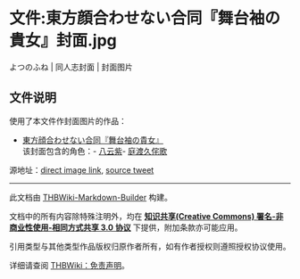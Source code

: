 # 文件:東方顔合わせない合同『舞台袖の貴女』封面.jpg

<!-- source html: G:\repos\THBWiki-Markdown-Builder\THBWikiMarkdown\Temp\file\c\cd\ns6%3A%E6%9D%B1%E6%96%B9%E9%A1%94%E5%90%88%E3%82%8F%E3%81%9B%E3%81%AA%E3%81%84%E5%90%88%E5%90%8C%E3%80%8E%E8%88%9E%E5%8F%B0%E8%A2%96%E3%81%AE%E8%B2%B4%E5%A5%B3%E3%80%8F%E5%B0%81%E9%9D%A2%2Ejpg.html -->

よつのふね | 同人志封面 | 封面图片


## 文件说明
  
使用了本文件作封面图片的作品：
  

- [東方顔合わせない合同『舞台袖の貴女』](./東方顔合わせない合同『舞台袖の貴女』.md)  
该封面包含的角色：- [八云紫](./八云紫.md)- [庭渡久侘歌](./庭渡久侘歌.md)

  
源地址：[direct image link](https://pbs.twimg.com/media/EiLB6NxVoAA-B7C?format=jpg&amp;name=orig), [source tweet](https://twitter.com/suintuo5G/status/1306910840277196801)
  





---

此文档由 [THBWiki-Markdown-Builder](https://github.com/Delsin-Yu/THBWiki-Markdown-Builder) 构建。

文档中的所有内容除特殊注明外，均在 [**知识共享(Creative Commons) 署名-非商业性使用-相同方式共享 3.0 协议**](https://creativecommons.org/licenses/by-sa/3.0/deed.zh-hans) 下提供，附加条款亦可能应用。

引用类型与其他类型作品版权归原作者所有，如有作者授权则遵照授权协议使用。

详细请查阅 [THBWiki：免责声明](https://thbwiki.cc/THBWiki:%E5%85%8D%E8%B4%A3%E5%A3%B0%E6%98%8E)。

